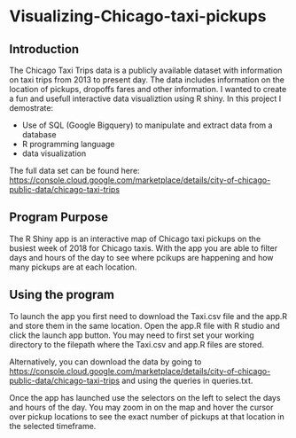 # Visualizing-Chicago-taxi-pickups

## Introduction
The Chicago Taxi Trips data is a publicly available dataset with information on taxi trips from 2013 to present day. The data includes information on the location of pickups, dropoffs fares and other information. I wanted to create a fun and usefull interactive data visualiztion using R shiny. In this project I demostrate:
* Use of SQL (Google Bigquery) to manipulate and extract data from a database
* R programming language
* data visualization

The full data set can be found here: https://console.cloud.google.com/marketplace/details/city-of-chicago-public-data/chicago-taxi-trips

## Program Purpose
The R Shiny app is an interactive map of Chicago taxi pickups on the busiest week of 2018 for Chicago taxis. With the app you are able to filter days and hours of the day to see where pcikups are happening and how many pickups are at each location.

## Using the program
To launch the app you first need to download the Taxi.csv file and the app.R and store them in the same location. Open the app.R file with R studio and click the launch app button. You may need to first set your working directory to the filepath where the Taxi.csv and app.R files are stored.

Alternatively, you can download the data by going to https://console.cloud.google.com/marketplace/details/city-of-chicago-public-data/chicago-taxi-trips and using the queries in queries.txt.

Once the app has launched use the selectors on the left to select the days and hours of the day. You may zoom in on the map and hover the cursor over pickup locations to see the exact number of pickups at that location in the selected timeframe.
